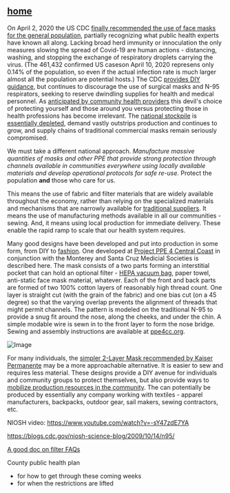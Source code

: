 ## [home](https://deculler.github.io/Covid-Cloth-Face-Masks/)

On April 2, 2020 the US CDC [finally recommended the use of face masks for the general population](https://www.cdc.gov/coronavirus/2019-ncov/prevent-getting-sick/cloth-face-cover.html), partially recognizing what public health experts have known all along.  Lacking broad herd immunity or innoculation the only measures slowing the spread of Covid-19 are human actions - distancing, washing, and stopping the exchange of respiratory droplets carrying the virus.  (The 461,432 confirmed US caseson  April 10, 2020 represens only 0.14% of the population, so even if the actual infection rate is much larger almost all the population are potential hosts.) The CDC [provides DIY guidance](https://www.cdc.gov/coronavirus/2019-ncov/prevent-getting-sick/diy-cloth-face-coverings.html), but continues to discourage the use of surgical masks and N-95 respirators, seeking to reserve dwindling supplies for health and medical personnel. As [anticipated by community health providers](https://ppe4cc.org) this devil's choice of protecting yourself and those around you versus protecting those in health professions has become irrelevant.  The [national stockpile](https://www.phe.gov/emergency/events/COVID19/SNS/Pages/default.aspx) is [essentially depleted](https://q13fox.com/2020/04/08/federal-stockpile-of-n95-respirators-other-protective-equipment-nearly-depleted/), demand vastly outstrips production and continues to grow, and supply chains of traditional commercial masks remain seriously compromised.  

We must take a different national approach.  *Manufacture massive quantities of masks and other PPE that provide strong protection through channels available in communities everywhere using locally available materials and develop operational protocols for safe re-use.*  Protect the population **and** those who care for us.

This means the use of fabric and filter materials that are widely available throughout the economy, rather than relying on the specialized materials and mechanisms that are narrowly available for [traditional suppliers](https://www.cdc.gov/niosh/npptl/topics/respirators/disp_part/n95list1.html).  It means the use of manufacturing methods available in all our communities - sewing.  And, it means using local production for immediate delivery.  These enable the rapid ramp to scale that our health system requires.

Many good designs have been developed and put into production in some form, from DIY to [fashion](https://www.popsugar.com/fashion/fashion-brands-cotton-face-masks-coronavirus-47377462).  One developed at 
[Project PPE 4 Central Coast](http://ppe4cc.org) in conjunction with the Monterey and Santa Cruz Medicial Societies is described here.  The mask consists of a two parts forming an interstitial pocket that can hold an optional filter - [ HEPA vacuum bag](https://www.huffpost.com/entry/best-materials-diy-face-masks-filters_l_5e8ce4c6c5b6e1a2e0fb4ada), paper towel, anti-static face mask material, whatever.  Each of the front and back parts are formed of two 100% cotton layers of
reasonably high thread count.  One layer is straight cut (with the grain of the fabric) and one bias cut (on a 45 degree) so that the varying overlap prevents the alignment of threads that might permit channels.  The pattern is modeled on the traditional N-95 to provide a snug fit around the nose, along the cheeks, and under the chin.  A simple modable wire is sewn in to the front layer to form the nose bridge.  Sewing and assembly instructions are available at [ppe4cc.org](http://ppe4cc.org).

![Image](https://deculler.github.io/Covid-Cloth-Face-Masks/fourlayer.png)

For many individuals, the [simpler 2-Layer Mask recommended by Kaiser Permanente](https://about.kaiserpermanente.org/content/dam/internet/kp/comms/import/uploads/2020/03/02_COVID_Mask-Instructions_v9.pdf) may be a more approachable alternative.  It is easier to sew and requires less material.  These designs provide a DIY avenue for individuals and community groups to protect themselves, but also provide ways to [mobilize production resources in the community](http://goodtimes.sc/santa-cruz-news/new-santa-cruz-group-making-face-masks-for-covid-19-pandemic/).  The can potentially be produced by essentially any company working with textiles - apparel manufacturers, backpacks, outdoor gear, sail makers, sewing contractors, etc.

NIOSH video: https://www.youtube.com/watch?v=-sY47zdE7YA

https://blogs.cdc.gov/niosh-science-blog/2009/10/14/n95/

[A good doc on filter FAQs](https://www.envirosafetyproducts.com/resources/dust-masks-whats-the-difference.html)

County public health plan 
- for how to get through these coming weeks
- for when the restrictions are lifted




